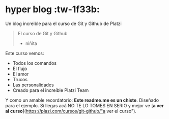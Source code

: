 # hyper blog :tw-1f33b:

Un blog increible para el curso de Git y Github de Platzi
> El curso de Git y Github
> - niñita

Este curso vemos:
* Todos los comandos
* El flujo
* El amor
* Trucos
* Las personalidades
* Creado para el increíble Platzi Team

Y como un amable recordatorio: **Este readme.me es un chiste**. Diseñado
para el ejemplo. Si llegas acá NO TE LO TOMES EN SERIO y mejor ve [**a ver al curso**](https://plazi.com/cursos/git-github/"a ver el curso").